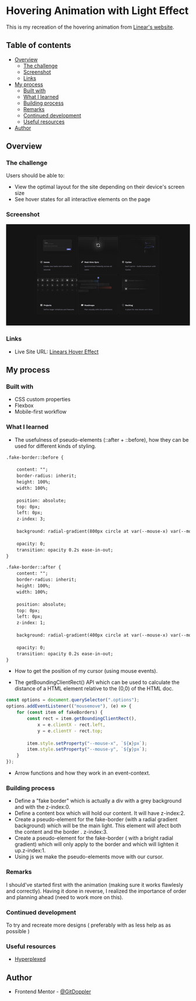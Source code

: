 # Hovering Animation with Light Effect 

This is my recreation of the hovering animation from [Linear's website](https://linear.app/features).

## Table of contents

- [Overview](#overview)
  - [The challenge](#the-challenge)
  - [Screenshot](#screenshot)
  - [Links](#links)
- [My process](#my-process)
  - [Built with](#built-with)
  - [What I learned](#what-i-learned)
  - [Building process](#building-process)
  - [Remarks](#remarks)
  - [Continued development](#continued-development)
  - [Useful resources](#useful-resources)
- [Author](#author)

## Overview 

### The challenge

Users should be able to:

- View the optimal layout for the site depending on their device's screen size
- See hover states for all interactive elements on the page

### Screenshot

![](assets/desktop-version.png)

### Links

- Live Site URL: [Linears Hover Effect](https://gitdoppler.github.io/Linears-Hover-Effect/)

## My process

### Built with

- CSS custom properties
- Flexbox
- Mobile-first workflow

### What I learned

- The usefulness of pseudo-elements (::after + ::before), how they can be used for different kinds of styling.
```html
.fake-border::before {

    content: "";
    border-radius: inherit;
    height: 100%;
    width: 100%;

    position: absolute;
    top: 0px;
    left: 0px;
    z-index: 3;

    background: radial-gradient(800px circle at var(--mouse-x) var(--mouse-y), rgba(255, 255, 255, 0.06), transparent 40%);

    opacity: 0;
    transition: opacity 0.2s ease-in-out;
}
```

```html
.fake-border::after {
    content: "";
    border-radius: inherit;
    height: 100%;
    width: 100%;

    position: absolute;
    top: 0px;
    left: 0px;
    z-index: 1;

    background: radial-gradient(400px circle at var(--mouse-x) var(--mouse-y), rgba(255, 255, 255, 0.3), transparent 40%);

    opacity: 0;
    transition: opacity 0.2s ease-in-out;
}
```

- How to get the position of my cursor (using mouse events).

- The getBoundingClientRect() API which can be used to calculate the distance of a HTML element relative to the (0,0) of the HTML doc.
```js
const options = document.querySelector(".options");
options.addEventListener(("mousemove"), (e) => {
    for (const item of fakeBorders) {
        const rect = item.getBoundingClientRect(),
            x = e.clientX - rect.left,
            y = e.clientY - rect.top;

        item.style.setProperty("--mouse-x", `${x}px`);
        item.style.setProperty("--mouse-y", `${y}px`);
    }
});
```

- Arrow functions and how they work in an event-context.

### Building process

- Define a "fake border" which is actually a div with a grey background and with the z-index:0.
- Define a content box which will hold our content. It will have z-index:2.
- Create a pseudo-element for the fake-border (with a radial gradient background) which will be the main light. This element will afect both the content and the border . z-index:3.
- Create a pseudo-element for the fake-border ( with a bright radial gradient) which will only apply to the border and which will lighten it up.z-index:1.
- Using js we make the pseudo-elements move with our cursor.


### Remarks

I should've started first with the animation (making sure it works flawlesly and correctly). Having it done in reverse, I realized the importance of order and planning ahead (need to work more on this).

### Continued development

To try and recreate more designs ( preferably with as less help as as possible )


### Useful resources

- [Hyperplexed](https://www.youtube.com/watch?v=htGfnF1zN4g&list=WL&index=3) 

## Author

- Frontend Mentor - [@GitDoppler](https://www.frontendmentor.io/profile/GitDoppler)
